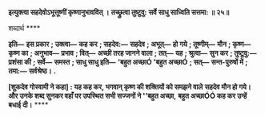 **इत्युक्त्वा सहदेवोऽभूत्तूष्णीं कृष्णानुभाववित् ।** **तच्छ्रुत्वा तुष्टुवु: सर्वे साधु साध्विति सत्तमा: ॥ २५॥** 

शब्दार्थ **** 

**इति—** **इस प्रकार** **; उक्त्वा—** **कह कर** **; सहदेव:—** **सहदेव** **; अभूत्—** **हो गये** **; तूष्णीम्—** **मौन** **; कृष्ण—** **कृष्ण का** **; अनुभाव—** **प्रभाव** **; वित्—** **अच्छी तरह जानने वाला** **; तत्—** **यह** **; श्रुत्वा—** **सुन कर** **; तुष्टुवु:—** **प्रशंसा की** **; सर्वे—** **समस्त** **; साधु साधु इति—** **'बहुत अच्छाÓ 'बहुत अच्छाÓ** **; सत्—** **सन्त-पुरुषों में** **; तमा:—** **सर्वश्रेष्ठ।** **.** 

**[शुकदेव गोस्वामी ने कहा] : यह कह कर, भगवान् कृष्ण की शक्तियों को समझने वाले** **सहदेव मौन हो गये। और उनके शब्द सुनकर वहाँ पर उपस्थित सभी सज्जनों ने ''बहुत अच्छा,** **बहुत अच्छाÓÓ कह कर उन्हें बधाई दी।** **** 